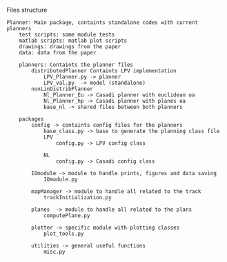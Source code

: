 Files structure

    Planner: Main package, containts standalone codes with current planners
        test scripts: some module tests
        matlab scripts: matlab plot scripts
        drawings: drawings from the paper
        data: data from the paper

        planners: Containts the planner files
            distributedPlanner Containts LPV implementation
                LPV_Planner.py -> planner
                LPV_val.py  -> model (standalone)
            nonLinDistribPlanner
                Nl_Planner_Eu -> Casadi planner with euclidean oa
                Nl_Planner_hp -> Casadi planner with planes oa
                base_nl -> shared files between both planners
            
        packages
            config -> containts config files for the planners
                base_class.py -> base to generate the planning class file
                LPV
                    config.py -> LPV config class 

                NL 
                    config.py -> Casadi config class 

            IOmodule -> module to handle prints, figures and data saving  
                IOmodule.py

            mapManager -> module to handle all related to the track
                trackInitialization.py
            
            planes  -> module to handle all related to the plans
                computePlane.py

            plotter -> specific module with plotting classes
                plot_tools.py

            utilities -> general useful functions
                misc.py



        